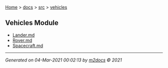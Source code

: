 [Home](../../index.md) > [docs](../../docs_index.md) > [src](../src_index.md) > [vehicles](vehicles_index.md)  

## Vehicles Module

- [Lander.md](Lander.md)
- [Rover.md](Rover.md)
- [Spacecraft.md](Spacecraft.md)

***

*Generated on 04-Mar-2021 00:02:13 by [m2docs](https://github.com/crgnam-research/m2docs) © 2021*